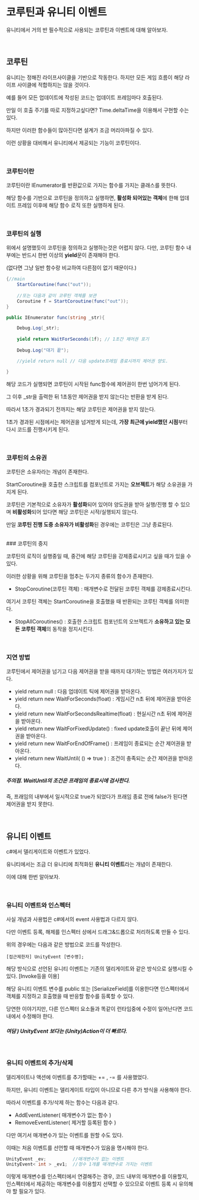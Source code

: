 # 코루틴과 유니티 이벤트

유니티에서 거의 반 필수적으로 사용되는 코루틴과 이벤트에 대해 알아보자.

<br>

## 코루틴

유니티는 정해진 라이프사이클을 기반으로 작동한다.
하지만 모든 게임 흐름이 해당 라이프 사이클에 적합하지는 않을 것이다.

예를 들어 모든 업데이트에 작성된 코드는 업데이트 프레임마다 호출된다.

만일 이 호출 주기를 따로 지정하고싶다면?
Time.deltaTime을 이용해서 구현할 수는 있다.

하지만 이러한 함수들이 많아진다면 설계가 조금 머리아파질 수 있다.

이런 상황을 대비해서 유니티에서 제공되는 기능이 코루틴이다.

<br>

### 코루틴이란

코루틴이란 IEnumerator를 반환값으로 가지는 함수를 가지는 클래스를 뜻한다.

해당 함수를 기반으로 코루틴을 정의하고 실행하면, **활성화 되어있는 객체**에 한해 업데이트 프레임 이후에 해당 함수 로직 또한 실행하게 된다.

<br>

### 코루틴의 실행

위에서 설명했듯이 코루틴을 정의하고 실행하는것은 어렵지 않다. 다만, 코루틴 함수 내부에는 반드시 한번 이상의 **yield**문이 존재해야 한다.

(없다면 그냥 일반 함수랑 비교하여 다른점이 없기 때문이다.)

```cs
{//main
    StartCoroutine(func("out"));
    
    //또는 다음과 같이 코루틴 객체를 보관
    Coroutine f = StartCoroutine(func("out"));
}

public IEnumerator func(string _str){

    Debug.Log(_str);
    
    yield return WaitForSeconds(1f); // 1초간 제어권 포기
    
    Debug.Log("대기 끝");

    //yield return null // 다음 update프레임 종료시까지 제어권 양도.

}

```

해당 코드가 실행되면 코루틴이 시작된 func함수에 제어권이 한번 넘어가게 된다.

그 이후 _str을 출력한 뒤 1초동안 제어권을 받지 않는다는 반환을 받게 된다.

따라서 1초가 경과되기 전까지는 해당 코루틴은 제어권을 받지 않는다.

1초가 경과된 시점에서는 제어권을 넘겨받게 되는데, **가장 최근에 yield했던 시점**부터 다시 코드를 진행시키게 된다.

<br>

### 코루틴의 소유권

코루틴은 소유자라는 개념이 존재한다.

StartCoroutine을 호출한 스크립트를 컴포넌트로 가지는 **오브젝트**가 해당 소유권을 가지게 된다.

코루틴은 기본적으로 소유자가 **활성화**되어 있어야 양도권을 받아 실행/진행 할 수 있으며 **비활성화**되어 있다면 해당 코루틴은 시작/실행되지 않는다.

만일 **코루틴 진행 도중 소유자가 비활성화**된 경우에는 코루틴은 그냥 종료된다.

<br>
### 코루틴의 중지

코루틴의 로직이 실행중일 때, 중간에 해당 코루틴을 강제종료시키고 싶을 때가 있을 수 있다.

이러한 상황을 위해 코루틴을 멈추는 두가지 종류의 함수가 존재한다.

- StopCoroutine(코루틴 객체) : 매개변수로 전달된 코루틴 객체를 강제종료시킨다.

여기서 코루틴 객체는 StartCoroutine을 호출했을 때 반환되는 코루틴 객체를 의미한다.

- StopAllCoroutines() : 호출한 스크립트 컴포넌트의 오브젝트가 **소유하고 있는 모든 코루틴 객체**의 동작을 정지시킨다.

<br>

### 지연 방법

코루틴에서 제어권을 넘기고 다음 제어권을 받을 때까지 대기하는 방법은 여러가지가 있다.

- yield return null : 다음 업데이트 틱에 제어권을 받아온다.
- yield return new WaitForSeconds(float) : 게임시간 n초 뒤에 제어권을 받아온다.
- yield return new WaitForSecondsRealtime(float) : 현실시간 n초 뒤에 제어권을 받아온다.
- yield return new WaitForFixedUpdate() : fixed update호출이 끝난 뒤에 제어권을 받아온다.
- yield return new WaitForEndOfFrame() : 프레임이 종료되는 순간 제어권을 받아온다.
- yield return new WaitUntil( () => true ) : 조건이 충족되는 순간 제어권을 받아온다.

##### 주의점. WaitUntil의 조건은 프래임의 종료시에 검사한다.
즉, 프래임의 내부에서 일시적으로 true가 되었다가 프래임 종료 전에 false가 된다면 제어권을 받지 못한다.

<br>

## 유니티 이벤트

c#에서 델리게이트와 이벤트가 있었다.

유니티에서는 조금 더 유니티에 최적화된 **유니티 이벤트**라는 개념이 존재한다. 

이에 대해 한번 알아보자.

<br>

### 유니티 이벤트와 인스펙터

사실 개념과 사용법은 c#에서의 event 사용법과 다르지 않다.

다만 이벤트 등록, 해제를 인스펙터 상에서 드래그&드롭으로 처리하도록 만들 수 있다.

위의 경우에는 다음과 같은 방법으로 코드를 작성한다.

`[접근제한자] UnityEvent [변수명];`

해당 방식으로 선언된 유니티 이벤트는 기존의 델리게이트와 같은 방식으로 실행시킬 수 있다. [Invoke등을 이용]

해당 유니티 이벤트 변수를 public 또는 [SerializeField]를 이용한다면 인스펙터에서 객체를 지정하고 호출했을 때 반응할 함수를 등록할 수 있다.

당연한 이야기지만, 다른 인스펙터 요소들과 똑같이 런타임중에 수정이 일어난다면 코드 내에서 수정해야 한다.

##### 여담 ) UnityEvent 보다는 (Unity)Action이 더 빠르다.
<br>


### 유니티 이벤트의 추가/삭제

델리게이트나 액션에 이벤트를 추가할때는 += , -= 를 사용했었다.

하지만, 유니티 이벤트는 델리게이트 타입이 아니므로 다른 추가 방식을 사용해야 한다.

따라서 이벤트를 추가/삭제 하는 함수는 다음과 같다.

- AddEventListener( 매개변수가 없는 함수 )
- RemoveEventListener( 제거할 등록된 함수 )

다만 여기서 매개변수가 있는 이벤트를 원할 수도 있다.

이때는 처음 이벤트를 선언할 때 매개변수가 있음을 명시해야 한다.

```cs
UnityEvent _ev;          //매개변수가 없는 이벤트
UnityEvent< int > _ev1;  //정수 1개를 매개변수로 가지는 이벤트
```


이렇게 매개변수를 인스펙터에서 연결해주는 경우, 코드 내부의 매개변수를 이용할지, 인스펙터에서 제공하는 매개변수를 이용할지 선택할 수 있으므로 이벤트 등록 시 유의해야 할 필요가 있다.
<br>